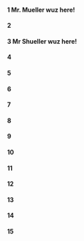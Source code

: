 #### 1 Mr. Mueller wuz here!
#### 2
#### 3 Mr Shueller wuz here!
#### 4
#### 5
#### 6
#### 7
#### 8
#### 9
#### 10
#### 11
#### 12
#### 13
#### 14
#### 15
